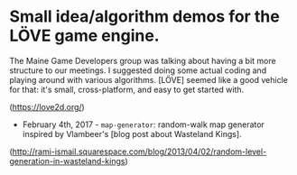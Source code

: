 # Small idea/algorithm demos for the LÖVE game engine.

The Maine Game Developers group was talking about having a bit
more structure to our meetings. I suggested doing some actual
coding and playing around with various algorithms. [LÖVE] seemed
like a good vehicle for that: it's small, cross-platform, and easy
to get started with.

(https://love2d.org/)

* February 4th, 2017 - `map-generator`: random-walk map generator
  inspired by Vlambeer's [blog post about Wasteland Kings].

(http://rami-ismail.squarespace.com/blog/2013/04/02/random-level-generation-in-wasteland-kings)
